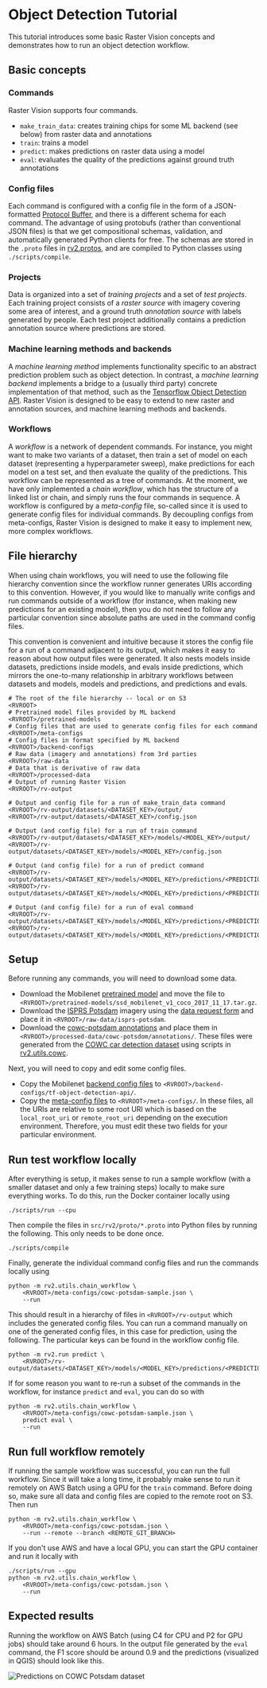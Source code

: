# Object Detection Tutorial

This tutorial introduces some basic Raster Vision concepts and demonstrates how to run an object detection workflow.

## Basic concepts

### Commands

Raster Vision supports four commands.
* `make_train_data`: creates training chips for some ML backend (see below) from raster data and annotations
* `train`: trains a model
* `predict`: makes predictions on raster data using a model
* `eval`: evaluates the quality of the predictions against ground truth annotations

### Config files
Each command is configured with a config file in the form of a JSON-formatted [Protocol Buffer](https://developers.google.com/protocol-buffers/docs/pythontutorial), and there is a different schema for each command. The advantage of using protobufs (rather than conventional JSON files) is that we get compositional schemas, validation, and automatically generated Python clients for free. The schemas are stored in the `.proto` files in [rv2.protos](../src/rv2/protos), and are compiled to Python classes using `./scripts/compile`.

### Projects

Data is organized into a set of *training projects* and a set of *test projects*. Each training project consists of a *raster source* with imagery covering some area of interest, and a ground truth *annotation source* with labels generated by people. Each test project additionally contains a prediction annotation source where predictions are stored.

### Machine learning methods and backends

A *machine learning method* implements functionality specific to an abstract prediction problem such as object detection. In contrast, a *machine learning backend* implements a bridge to a (usually third party) concrete implementation of that method, such as the [Tensorflow Object Detection API](https://github.com/tensorflow/models/tree/master/research/object_detection). Raster Vision is designed to be easy to extend to new raster and annotation sources, and machine learning methods and backends.

### Workflows

A *workflow* is a network of dependent commands. For instance, you might want to make two variants of a dataset, then train a set of model on each dataset (representing a hyperparameter sweep), make predictions for each model on a test set, and then evaluate the quality of the predictions. This workflow can be represented as a tree of commands. At the moment, we have only implemented a *chain workflow*, which has the structure of a linked list or chain, and simply runs the four commands in sequence. A workflow is configured by a *meta-config* file, so-called since it is used to generate config files for individual commands. By decoupling configs from meta-configs, Raster Vision is designed to make it easy to implement new, more complex workflows.

## File hierarchy

When using chain workflows, you will need to use the following file hierarchy convention since the workflow runner generates URIs according to this convention. However, if you would like to manually write configs and run commands outside of a workflow (for instance, when making new predictions for an existing model), then you do not need to follow any particular convention since absolute paths are used in the command config files.

This convention is convenient and intuitive because it stores the config file for a run of a command adjacent to its output, which makes it easy to reason about how output files were generated. It also nests models inside datasets, predictions inside models, and evals inside predictions, which mirrors the one-to-many relationship in arbitrary workflows between datasets and models, models and predictions, and
predictions and evals.

```
# The root of the file hierarchy -- local or on S3
<RVROOT>
# Pretrained model files provided by ML backend
<RVROOT>/pretrained-models
# Config files that are used to generate config files for each command
<RVROOT>/meta-configs
# Config files in format specified by ML backend
<RVROOT>/backend-configs
# Raw data (imagery and annotations) from 3rd parties
<RVROOT>/raw-data
# Data that is derivative of raw data
<RVROOT>/processed-data
# Output of running Raster Vision
<RVROOT>/rv-output

# Output and config file for a run of make_train_data command
<RVROOT>/rv-output/datasets/<DATASET_KEY>/output/
<RVROOT>/rv-output/datasets/<DATASET_KEY>/config.json

# Output (and config file) for a run of train command
<RVROOT>/rv-output/datasets/<DATASET_KEY>/models/<MODEL_KEY>/output/
<RVROOT>/rv-output/datasets/<DATASET_KEY>/models/<MODEL_KEY>/config.json

# Output (and config file) for a run of predict command
<RVROOT>/rv-output/datasets/<DATASET_KEY>/models/<MODEL_KEY>/predictions/<PREDICTION_KEY>/output/
<RVROOT>/rv-output/datasets/<DATASET_KEY>/models/<MODEL_KEY>/predictions/<PREDICTION_KEY>/config.json

# Output (and config file) for a run of eval command
<RVROOT>/rv-output/datasets/<DATASET_KEY>/models/<MODEL_KEY>/predictions/<PREDICTION_KEY>/evals/<EVAL_KEY>/output/
<RVROOT>/rv-output/datasets/<DATASET_KEY>/models/<MODEL_KEY>/predictions/<PREDICTION_KEY>/evals/<EVAL_KEY>/config.json
```

## Setup

Before running any commands, you will need to download some data.
* Download the Mobilenet [pretrained model](http://download.tensorflow.org/models/object_detection/ssd_mobilenet_v1_coco_2017_11_17.tar.gz) and move the file to `<RVROOT>/pretrained-models/ssd_mobilenet_v1_coco_2017_11_17.tar.gz`.
* Download the [ISPRS Potsdam](http://www2.isprs.org/commissions/comm3/wg4/2d-sem-label-potsdam.html) imagery using the [data request form](http://www2.isprs.org/commissions/comm3/wg4/data-request-form2.html) and place it in `<RVROOT>/raw-data/isprs-potsdam`.
* Download the [cowc-potsdam annotations](data/cowc-potsdam-annotations.zip) and place them in `<RVROOT>/processed-data/cowc-potsdom/annotations/`. These files were generated from the [COWC car detection dataset](https://gdo152.llnl.gov/cowc/) using scripts in [rv2.utils.cowc](../src/rv2/utils/cowc/).

Next, you will need to copy and edit some config files.
* Copy the Mobilenet [backend config files](../src/rv2/samples/backend-configs/tf-object-detection-api/) to `<RVROOT>/backend-configs/tf-object-detection-api/`.
* Copy the [meta-config files](../src/rv2/samples/meta-configs/) to `<RVROOT>/meta-configs/`. In these files, all the URIs are relative to some root URI which is based on the `local_root_uri` or `remote_root_uri` depending on the execution environment. Therefore, you must edit these two fields for your particular environment.

## Run test workflow locally

After everything is setup, it makes sense to run a sample workflow (with a smaller dataset and only a few training steps) locally to make sure everything works. To do this, run the Docker container locally using
```
./scripts/run --cpu
```
Then compile the files in `src/rv2/proto/*.proto` into Python files by running the following. This only needs to be done once.
```
./scripts/compile
```
Finally, generate the individual command config files and run the commands locally using
```
python -m rv2.utils.chain_workflow \
    <RVROOT>/meta-configs/cowc-potsdam-sample.json \
    --run
```
This should result in a hierarchy of files in `<RVROOT>/rv-output` which includes the generated config files. You can run a command manually on one of the generated config files, in this case for prediction, using the following. The particular keys can be found in the workflow config file.
```
python -m rv2.run predict \    
    <RVROOT>/rv-output/datasets/<DATASET_KEY>/models/<MODEL_KEY>/predictions/<PREDICTION_KEY>/config.json
```

If for some reason you want to re-run a subset of the commands in the workflow, for instance `predict` and `eval`, you can do so with
```
python -m rv2.utils.chain_workflow \
    <RVROOT>/meta-configs/cowc-potsdam-sample.json \
    predict eval \
    --run
```

## Run full workflow remotely

If running the sample workflow was successful, you can run the full workflow. Since it will take a long time, it probably make sense to run it remotely on AWS Batch using a GPU for the `train` command. Before doing so, make sure all data and config files are copied to the remote root on S3. Then run  
```
python -m rv2.utils.chain_workflow \
    <RVROOT>/meta-configs/cowc-potsdam.json \
    --run --remote --branch <REMOTE_GIT_BRANCH>
```

If you don't use AWS and have a local GPU, you can start the GPU container and run it locally with
```
./scripts/run --gpu
python -m rv2.utils.chain_workflow \
    <RVROOT>/meta-configs/cowc-potsdam.json \
    --run
```

## Expected results

Running the workflow on AWS Batch (using C4 for CPU and P2 for GPU jobs) should take around 6 hours. In the output file generated by the `eval` command, the F1 score should be around 0.9 and the predictions (visualized in QGIS) should look like this.

![Predictions on COWC Potsdam dataset](img/cowc-potsdam-predictions.png)
